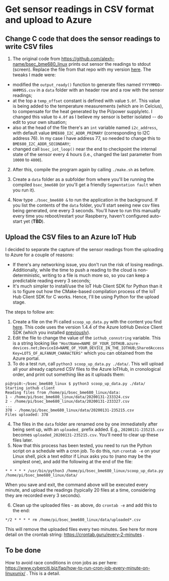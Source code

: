 # Get sensor readings in CSV format and upload to Azure

## Change C code that does the sensor readings to write CSV files

1. The original code from https://github.com/alexh-name/bsec_bme680_linux prints out sensor the readings to stdout (screen). Replace the file from that repo with my version [here](https://github.com/lokijota/Azure-RPi-BME680/blob/master/bsec_bme680.c). The tweaks I made were:

- modified the `output_ready()` function to generate files named `YYYYMMDD-HHMMSS.csv` in a `data` folder with an header row and a row with the sensor readings;
- at the top a `temp_offset` constant is defined with value `5.0f`. This value is being added to the temperature measurements (which are in Celcius), to compensate for the heat generated by the Pi/power supply/etc. I changed this value to `4.0f` as I believe my sensor is better isolated -- do edit to your own situation;
- also at the head of the file there's an `int` variable named `i2c_address`, with default value `BME680_I2C_ADDR_PRIMARY` (corresponding to I2C address 76). In my case I have address 77, so needed to change this to `BME680_I2C_ADDR_SECONDARY`;
- changed call `bsec_iot_loop()` near the end to checkpoint the internal state of the sensor every 4 hours (i.e., changed the last parameter from `10000` to `4800`).

2. After this, compile the program again by calling `./make.sh` as before. 
3. Create a `data` folder as a subfolder from where you'll be running the compiled `bsec_bme680` (or you'll get a friendly `Segmentation fault` when you run it).

3. Now type `./bsec_bme680 &` to run the application in the background. If you list the contents of the `data` folder, you'll start seeing new csv files being generated, one  every 3 seconds. You'll have to run this manually every time you reboot/restart your Raspberry, haven't configured auto-start yet (**TBD**).

## Upload the CSV files to an Azure IoT Hub

I decided to separate the capture of the sensor readings from the uploading to Azure for a couple of reasons:
- If there's any networking issue, you don't run the risk of losing readings. Additionally, while the time to push a reading to the cloud is non-deterministic, writing to a file is much more so, so you can keep a predictable reading every 3 seconds;
- It's much simpler to install/use the IoT Hub Client SDK for Python than it is to figure out how the CMake-based compilation process of the IoT Hub Client SDK for C works. Hence, I'll be using Python for the upload stage.

The steps to follow are:

1. Create a file on the Pi called `scoop_up_data.py` with the content you find [here](https://github.com/lokijota/Azure-RPi-BME680/blob/master/scoop_up_data.py). This code uses the  version 1.4.4 of the Azure IotHub Device Client SDK (which you installed [previously](BME680Setup.md)).
2. Edit the file to change the value of the `iothub_connstring` variable. This is a string looking like `"HostName=NAME_OF_YOUR_IOTHUB.azure-devices.net;DeviceId=NAME_OF_YOUR_DEVICE_IN_THE_IOTHUB;SharedAccessKey=LOTS_OF_ALFANUM_CHARACTERS"` which you can obtained from the Azure portal.
3. To do a test run, call `python3 scoop_up_data.py ./data/`. This will upload all your already captured CSV files to the Azure IoTHub, in cronological order, and print out something like as it uploads them:

```text
pi@rpi0:~/bsec_bme680_linux $ python3 scoop_up_data.py ./data/
Starting iothub client
Reading files from /home/pi/bsec_bme680_linux/data:
1 - /home/pi/bsec_bme680_linux/data/20200131-233324.csv
2 - /home/pi/bsec_bme680_linux/data/20200131-233327.csv
...
378 - /home/pi/bsec_bme680_linux/data/20200131-235215.csv
Files uploaded: 378

```

4. The files in the `data` folder are renamed one by one immediatelly after being sent up, with an `uploaded_` prefix added. E.g., `20200131-235215.csv` becomes `uploaded_20200131-235215.csv`. You'll need to clear up these files later.
5. Now that this process has been tested, you need to run the Python script on a schedule with a cron job. To do this, run `crontab -e` on your Linux shell, pick a text editor if Linux asks you to (nano may be the simplest one), and add the following at the end of the file:

`* * * * * /usr/bin/python3 /home/pi/bsec_bme680_linux/scoop_up_data.py /home/pi/bsec_bme680_linux/data/`

When you save and exit, the command above will be executed every minute, and upload the readings (typically 20 files at a time, considering they are recorded every 3 seconds).

6. Clean up the uploaded files - as above, do `crontab -e` and add this to the end:

`*/2 * * * * rm /home/pi/bsec_bme680_linux/data/uploaded*.csv`

This will remove the uploaded files every two minutes. See here for more detail on the crontab string: https://crontab.guru/every-2-minutes .


## To be done

How to avoid race conditions in cron jobs as per here: https://www.cyberciti.biz/faq/how-to-run-cron-job-every-minute-on-linuxunix/ . This is a detail.
